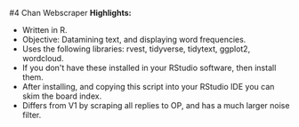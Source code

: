#4 Chan Webscraper
**Highlights:**

- Written in R.
- Objective: Datamining text, and displaying word frequencies.
- Uses the following libraries: rvest, tidyverse, tidytext, ggplot2, wordcloud.
- If you don't have these installed in your RStudio software, then install them.
- After installing, and copying this script into your RStudio IDE you can skim the board index.
- Differs from V1 by scraping all replies to OP, and has a much larger noise filter.
